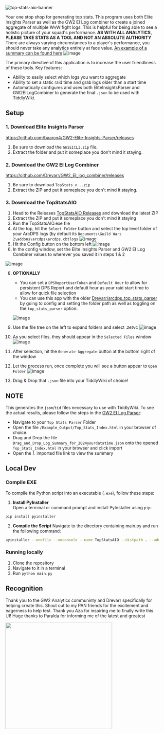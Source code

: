 ![top-stats-aio-banner](https://github.com/user-attachments/assets/d413569d-ecb1-4618-936e-5f6fa071ba0c)

Your one stop shop for generating top stats. This program uses both Elite Insights Parser as well as the GW2 EI Log combiner to create a joined aggregate of multiple WvW fight logs. This is helpful for being able to see a holistic picture of your squad's performance. **AS WITH ALL ANALYTICS, PLEASE TAKE STATS AS A TOOL AND NOT AN ABSOLUTE AUTHORITY** There are always varying circumstances to a player's performance, you should never take any analytics entirely at face value.
[An example of a summary can be found here](https://wvwlogs.com/#202503052206-Log-Summary)
![image](https://github.com/user-attachments/assets/d5482ea4-7de8-4d78-90f0-88e11e6b2223)

The primary directive of this application is to increase the user friendliness of these tools. Key features:
- Ability to easily select which logs you want to aggregate
- Ability to set a static raid time and grab logs older than a start time
- Automatically configures and uses both EliteInsightsParser and GW2EILogCombiner to generate the final `.json` to be used with TiddlyWiki.

## Setup
### 1. Download Elite Insights Parser
https://github.com/baaron4/GW2-Elite-Insights-Parser/releases
1. Be sure to download the `GW2EICLI.zip` file.
2. Extract the folder and put it someplace you don't mind it staying.
### 2. Download the GW2 EI Log Combiner
https://github.com/Drevarr/GW2_EI_log_combiner/releases
1. Be sure to download  `TopStats_v...zip`
2. Extract the ZIP and put it someplace you don't mind it staying.
### 3. Download the TopStatsAIO
1. Head to the Releases [TopStatsAIO Releases](https://github.com/darkharasho/TopStatsAIO/releases) and download the latest ZIP
2. Extract the ZIP and put it someplace you don't mind it staying
3. Run the TopStatsAIO.exe file
4. At the top, hit the `Select Folder` button and select the top level folder of your ArcDPS logs (by default its `Documents\Guild Wars 2\addons\arcdps\arcdps.cbtlogs`
![image](https://github.com/user-attachments/assets/b472737f-8723-4d95-bcad-077dbbe24f69)
5. Hit the Config button on the bottom left
![image](https://github.com/user-attachments/assets/d45a4b0f-44f6-4ea1-8ada-0a0d0f3d0e3e)
6. In the config window, set the Elite Insights Parser and GW2 EI Log Combiner values to wherever you saved it in steps 1 & 2

![image](https://github.com/user-attachments/assets/9d56eb2d-f04e-4acd-a5f7-4bea5859dd65)

8. **OPTIONALLY**
   - You can set a `DPSReportUserToken` and `Default Hour` to allow for persistent DPS Report and default hour as your raid start time to allow for quick file selection
   - You can use this app with the older [Drevarr/arcdps_top_stats_parser](https://github.com/Drevarr/arcdps_top_stats_parser) by going to config and setting the folder path as well as toggling on the `top_stats_parser` option.

    ![image](https://github.com/user-attachments/assets/a84bcfe6-73ce-4ec3-9435-4a261fd1cf5f)

9. Use the file tree on the left to expand folders and select .zetvc
![image](https://github.com/user-attachments/assets/e017b720-d872-49f1-9b79-9b208bdbb148)
10. As you select files, they should appear in the `Selected Files` window
![image](https://github.com/user-attachments/assets/8ae1dac9-d7d1-405d-9fde-c35e4240e2de)
11. After selection, hit the `Generate Aggregate` button at the bottom right of the window
12. Let the process run, once complete you will see a button appear to `Open Folder`
![image](https://github.com/user-attachments/assets/0a6b786b-ab30-4903-9050-b3502fa7e9c9)
13. Drag & Drop that `.json` file into your TiddlyWiki of choice!

## NOTE
This generates the `json`/`tid` files necessary to use with TiddlyWiki. To see the actual results, please follow the steps in the [GW2 EI Log Parser](https://github.com/Drevarr/GW2_EI_log_combiner?tab=readme-ov-file#gw2_ei_log_combiner--):
- Navigate to your `Top Stats Parser` Folder
- Open the file `/Example_Output/Top_Stats_Index.html` in your browser of choice.
- Drag and Drop the file `Drag_and_Drop_Log_Summary_for_2024yourdatatime.json` onto the opened `Top_Stats_Index.html` in your browser and click import
- Open the 1. imported file link to view the summary

## Local Dev
### Compile EXE
To compile the Python script into an executable (`.exe`), follow these steps:

1. **Install PyInstaller**  
Open a terminal or command prompt and install PyInstaller using `pip`:
```bash
pip install pyinstaller
```
2. **Compile the Script**
Navigate to the directory containing main.py and run the following command:
```bash
pyinstaller --onefile --noconsole --name TopStatsAIO --distpath . --add-data "config.json;." --add-data "themes;themes" --icon "top-stats-aio.ico" main.py
```
### Running locally
1. Clone the repository
2. Navigate to it in a terminal
3. Run `python main.py`

## Recognition
Thank you to the GW2 Analytics communinty and Drevarr specifically for helping create this. Shout out to my PAN friends for the excitement and eagerness to help test. Thank you Aza for inspiring me to finally write this UI! Huge thanks to Paralda for informing me of the latest and greatest

<img src="https://github.com/user-attachments/assets/81650120-8d69-4259-90b0-f84ba5a8d986" width=350>

